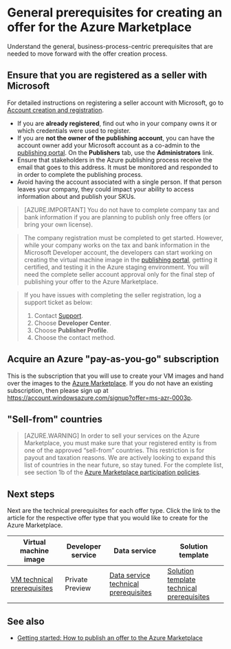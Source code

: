 <properties
   pageTitle="Non-technical prerequisites for creating an offer for the Azure Marketplace | Microsoft Azure"
   description="Understand the requirements for creating and deploying an offer to the Azure Marketplace for others to purchase."
   services="marketplace-publishing"
   documentationCenter=""
   authors="HannibalSII"
   manager=""
   editor=""/>

<tags
  ms.service="marketplace"
  ms.devlang="na"
  ms.topic="article"
  ms.tgt_pltfrm="Azure"
  ms.workload="na"
  ms.date="04/07/2016"
  ms.author="hascipio; v-divte"/>

# General prerequisites for creating an offer for the Azure Marketplace
Understand the general, business-process-centric prerequisites that are needed to move forward with the offer creation process.

## Ensure that you are registered as a seller with Microsoft
For detailed instructions on registering a seller account with Microsoft, go to [Account creation and registration](marketplace-publishing-accounts-creation-registration.md).

- If you are **already registered**, find out who in your company owns it or which credentials were used to register.
- If you are **not the owner of the publishing account**, you can have the account owner add your Microsoft account as a co-admin to the [publishing portal](https://publish.windowsazure.com). On the **Publishers** tab, use the **Administrators** link.
- Ensure that stakeholders in the Azure publishing process receive the email that goes to this address. It must be monitored and responded to in order to complete the publishing process.
- Avoid having the account associated with a single person. If that person leaves your company, they could impact your ability to access information about and publish your SKUs.

> [AZURE.IMPORTANT] You do not have to complete company tax and bank information if you are planning to publish only free offers (or bring your own license).

> The company registration must be completed to get started. However, while your company works on the tax and bank information in the Microsoft Developer account, the developers can start working on creating the virtual machine image in the [publishing portal](https://publish.windowsazure.com), getting it certified, and testing it in the Azure staging environment. You will need the complete seller account approval only for the final step of publishing your offer to the Azure Marketplace.

> If you have issues with completing the seller registration, log a support ticket as below:
> 1. Contact [Support](https://support.microsoft.com/getsupport?wf=0&tenant=ClassicCommercial&oaspworkflow=start_1.0.0.0&supportregion=en-us&pesid=15635&ccsid=635847950577064286).
> 2. Choose **Developer Center**.
> 3. Choose **Publisher Profile**.
> 4. Choose the contact method.


## Acquire an Azure "pay-as-you-go" subscription
This is the subscription that you will use to create your VM images and hand over the images to the [Azure Marketplace](https://azure.microsoft.com/marketplace/). If you do not have an existing subscription, then please sign up at https://account.windowsazure.com/signup?offer=ms-azr-0003p.

## "Sell-from" countries
> [AZURE.WARNING]
In order to sell your services on the Azure Marketplace, you must make sure that your registered entity is from one of the approved “sell-from” countries. This restriction is for payout and taxation reasons. We are actively looking to expand this list of countries in the near future, so stay tuned. For the complete list, see section 1b of the [Azure Marketplace participation policies](http://go.microsoft.com/fwlink/?LinkID=526833).

## Next steps
Next are the technical prerequisites for each offer type. Click the link to the article for the respective offer type that you would like to create for the Azure Marketplace.

| Virtual machine image | Developer service | Data service | Solution template |
|-----|-----|-----|-----|
| [VM technical prerequisites](marketplace-publishing-vm-image-creation-prerequisites.md) | Private Preview | [Data service technical prerequisites](marketplace-publishing-data-service-creation-prerequisites.md)  | [Solution template technical prerequisites](marketplace-publishing-solution-template-creation-prerequisites.md) |

## See also
- [Getting started: How to publish an offer to the Azure Marketplace](marketplace-publishing-getting-started.md)
